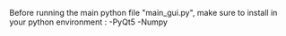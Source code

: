 Before running the main python file "main_gui.py", 
make sure to install in your python environment :
  -PyQt5
  -Numpy


